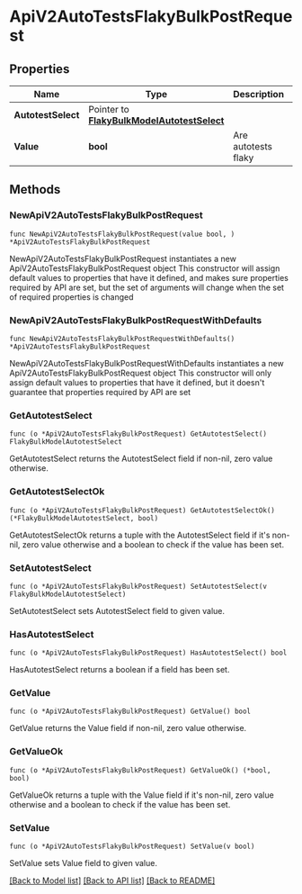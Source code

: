 # ApiV2AutoTestsFlakyBulkPostRequest

## Properties

Name | Type | Description | Notes
------------ | ------------- | ------------- | -------------
**AutotestSelect** | Pointer to [**FlakyBulkModelAutotestSelect**](FlakyBulkModelAutotestSelect.md) |  | [optional] 
**Value** | **bool** | Are autotests flaky | 

## Methods

### NewApiV2AutoTestsFlakyBulkPostRequest

`func NewApiV2AutoTestsFlakyBulkPostRequest(value bool, ) *ApiV2AutoTestsFlakyBulkPostRequest`

NewApiV2AutoTestsFlakyBulkPostRequest instantiates a new ApiV2AutoTestsFlakyBulkPostRequest object
This constructor will assign default values to properties that have it defined,
and makes sure properties required by API are set, but the set of arguments
will change when the set of required properties is changed

### NewApiV2AutoTestsFlakyBulkPostRequestWithDefaults

`func NewApiV2AutoTestsFlakyBulkPostRequestWithDefaults() *ApiV2AutoTestsFlakyBulkPostRequest`

NewApiV2AutoTestsFlakyBulkPostRequestWithDefaults instantiates a new ApiV2AutoTestsFlakyBulkPostRequest object
This constructor will only assign default values to properties that have it defined,
but it doesn't guarantee that properties required by API are set

### GetAutotestSelect

`func (o *ApiV2AutoTestsFlakyBulkPostRequest) GetAutotestSelect() FlakyBulkModelAutotestSelect`

GetAutotestSelect returns the AutotestSelect field if non-nil, zero value otherwise.

### GetAutotestSelectOk

`func (o *ApiV2AutoTestsFlakyBulkPostRequest) GetAutotestSelectOk() (*FlakyBulkModelAutotestSelect, bool)`

GetAutotestSelectOk returns a tuple with the AutotestSelect field if it's non-nil, zero value otherwise
and a boolean to check if the value has been set.

### SetAutotestSelect

`func (o *ApiV2AutoTestsFlakyBulkPostRequest) SetAutotestSelect(v FlakyBulkModelAutotestSelect)`

SetAutotestSelect sets AutotestSelect field to given value.

### HasAutotestSelect

`func (o *ApiV2AutoTestsFlakyBulkPostRequest) HasAutotestSelect() bool`

HasAutotestSelect returns a boolean if a field has been set.

### GetValue

`func (o *ApiV2AutoTestsFlakyBulkPostRequest) GetValue() bool`

GetValue returns the Value field if non-nil, zero value otherwise.

### GetValueOk

`func (o *ApiV2AutoTestsFlakyBulkPostRequest) GetValueOk() (*bool, bool)`

GetValueOk returns a tuple with the Value field if it's non-nil, zero value otherwise
and a boolean to check if the value has been set.

### SetValue

`func (o *ApiV2AutoTestsFlakyBulkPostRequest) SetValue(v bool)`

SetValue sets Value field to given value.



[[Back to Model list]](../README.md#documentation-for-models) [[Back to API list]](../README.md#documentation-for-api-endpoints) [[Back to README]](../README.md)


